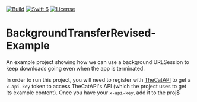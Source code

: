 [![Build](https://github.com/wibosco/BackgroundTransferRevised-Example/actions/workflows/swift.yml/badge.svg)](https://github.com/wibosco/BackgroundTransferRevised-Example/actions/workflows/swift.yml)
<a href="https://swift.org"><img src="https://img.shields.io/badge/Swift-6-orange.svg?style=flat" alt="Swift 6" /></a>
[![License](http://img.shields.io/badge/License-MIT-green.svg?style=flat)](https://github.com/wibosco/BackgroundTransferRevised-Example/blob/main/LICENSE)

# BackgroundTransferRevised-Example
An example project showing how we can use a background URLSession to keep downloads going even when the app is terminated.

In order to run this project, you will need to register with [TheCatAPI](https://thecatapi.com/) to get a `x-api-key` token to access TheCatAPI's API (which the project uses to get its example content). Once you have your `x-api-key`, add it to the proj$

